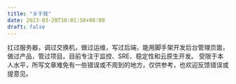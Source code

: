 ```yaml
---
title: "关于我"
date: 2023-03-28T16:01:58+08:00
draft: false
---
```


扛过服务器，调过交换机，做过运维，写过后端，能用脚手架开发后台管理页面，做过产品，管过项目。目前专注于监控、SRE、稳定性和云原生开发。
受限于本人水平，所写文章难免有一些错误或不周到的地方，仅供参考，也欢迎反馈错误或提意见。
